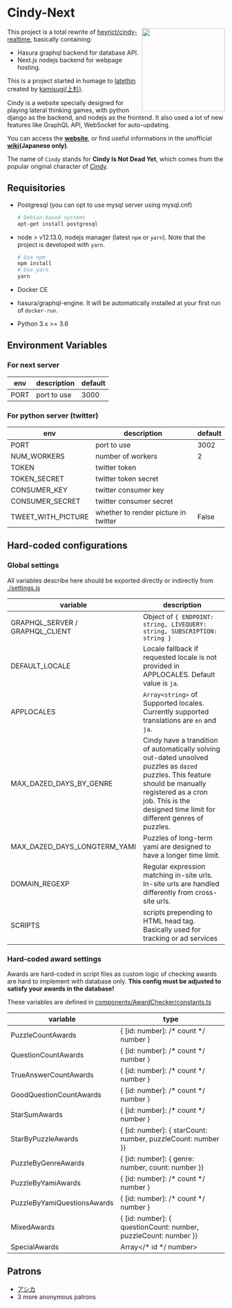Cindy-Next
==============
<img align="right" height="192" width="192" src="https://github.com/heyrict/cindy-realtime/blob/master/react-boilerplate/app/images/icon-512x512.png" />

This project is a total rewrite of [heyrict/cindy-realtime](https://github.com/heyrict/cindy-realtime), basically containing:

- Hasura graphql backend for database API.
- Next.js nodejs backend for webpage hosting.

This is a project started in homage to [latethin](http://sui-hei.net) created by [kamisugi(上杉)](http://sui-hei.net/mondai/profile/1).

Cindy is a website specially designed for playing lateral thinking games, with python django as the backend, and nodejs as the frontend.
It also used a lot of new features like GraphQL API, WebSocket for auto-updating.

You can access the **[website](https://www.cindythink.com/)**, or find useful informations in the unofficial **[wiki](https://wiki3.jp/cindy-lat)(Japanese only)**.

The name of `Cindy` stands for **Cindy Is Not Dead Yet**,
which comes from the popular original character of [Cindy](http://sui-hei.net/app/webroot/pukiwiki/index.php?%E3%82%B7%E3%83%B3%E3%83%87%E3%82%A3).

Requisitories
-----------
- Postgresql (you can opt to use mysql server using mysql.cnf)

    ```bash
    # Debian-based systems
    apt-get install postgresql
    ```

- node \> v12.13.0, nodejs manager (latest `npm` or `yarn`). Note that the project is developed with `yarn`.

    ```bash
    # Use npm
    npm install
    # Use yarn
    yarn
    ```

- Docker CE
- hasura/graphql-engine. It will be automatically installed at your first run of `docker-run`.
- Python 3.x >= 3.6

Environment Variables
--------
### For next server

| env  | description | default |
|------|-------------|---------|
| PORT | port to use | 3000    |

### For python server (twitter)

| env                | description                          | default |
|--------------------|--------------------------------------|---------|
| PORT               | port to use                          | 3002    |
| NUM_WORKERS        | number of workers                    | 2       |
| TOKEN              | twitter token                        |         |
| TOKEN_SECRET       | twitter token secret                 |         |
| CONSUMER_KEY       | twitter consumer key                 |         |
| CONSUMER_SECRET    | twitter consumer secret              |         |
| TWEET_WITH_PICTURE | whether to render picture in twitter | False   |

Hard-coded configurations
--------
### Global settings
All variables describe here should be exported directly or indirectly from [./settings.js](./settings.js)

| variable                        | description                                                                                                                                                                                                                |
|---------------------------------|----------------------------------------------------------------------------------------------------------------------------------------------------------------------------------------------------------------------------|
| GRAPHQL_SERVER / GRAPHQL_CLIENT | Object of `{ ENDPOINT: string, LIVEQUERY: string, SUBSCRIPTION: string }`                                                                                                                                                  |
| DEFAULT_LOCALE                  | Locale fallback if requested locale is not provided in APPLOCALES. Default value is `ja`.                                                                                                                                  |
| APPLOCALES                      | `Array<string>` of Supported locales. Currently supported translations are `en` and `ja`.                                                                                                                                  |
| MAX_DAZED_DAYS_BY_GENRE         | Cindy have a trandition of automatically solving out-dated unsolved puzzles as `dazed` puzzles. This feature should be manually registered as a cron job. This is the designed time limit for different genres of puzzles. |
| MAX_DAZED_DAYS_LONGTERM_YAMI    | Puzzles of long-term yami are designed to have a longer time limit.                                                                                                                                                        |
| DOMAIN_REGEXP                   | Regular expression matching in-site urls. In-site urls are handled differently from cross-site urls.                                                                                                                       |
| SCRIPTS                         | scripts prepending to HTML head tag. Basically used for tracking or ad services                                                                                                                                            |

### Hard-coded award settings
Awards are hard-coded in script files as custom logic of checking awards are hard to implement with database only.
**This config must be adjusted to satisfy your awards in the database!**

These variables are defined in [components/AwardChecker/constants.ts](./components/AwardChecker/constants.ts)

| variable                    | type                                                            |
|-----------------------------|-----------------------------------------------------------------|
| PuzzleCountAwards           | { [id: number]: /* count */ number }                            |
| QuestionCountAwards         | { [id: number]: /* count */ number }                            |
| TrueAnswerCountAwards       | { [id: number]: /* count */ number }                            |
| GoodQuestionCountAwards     | { [id: number]: /* count */ number }                            |
| StarSumAwards               | { [id: number]: /* count */ number }                            |
| StarByPuzzleAwards          | { [id: number]: { starCount: number, puzzleCount: number }}     |
| PuzzleByGenreAwards         | { [id: number]: { genre: number, count: number }}               |
| PuzzleByYamiAwards          | { [id: number]: /* count */ number }                            |
| PuzzleByYamiQuestionsAwards | { [id: number]: /* count */ number }                            |
| MixedAwards                 | { [id: number]: { questionCount: number, puzzleCount: number }} |
| SpecialAwards               | Array\</* id */ number\>                                        |

Patrons
--------
- [アシカ](https://www.cindythink.com/profile/show/36)
- 3 more anonymous patrons
